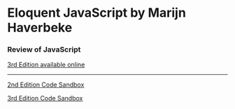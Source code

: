# Eloquent JavaScript by Marijn Haverbeke
### Review of JavaScript 
[3rd Edition available online](https://eloquentjavascript.net)

---
[2nd Edition Code Sandbox](https://eloquentjavascript.net/2nd_edition/code/)

[3rd Edition Code Sandbox](http://eloquentjavascript.net/code/)

